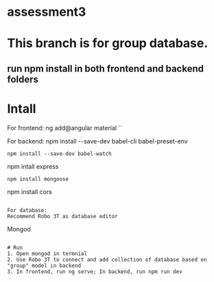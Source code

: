 # assessment3
# This branch is for group database.

## run npm install in both frontend and backend folders

# Intall

For frontend:
ng add@angular material
``

For backend:
npm install --save-dev babel-cli babel-preset-env
```
npm install --save-dev babel-watch
```
npm intall express
```
npm install mongoose
```
npm install cors
```

For database:
Recommend Robo 3T as database editor
```
Mongod
```

# Run
1. Open mongod in termnial
2. Use Robo 3T to connect and add collection of database based on "group" model in backend
3. In frontend, run ng serve; In backend, run npm run dev
